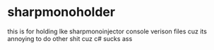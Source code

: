 # sharpmonoholder
this is for holding lke sharpmonoinjector console verison files cuz its annoying to do other shit cuz c# sucks ass
